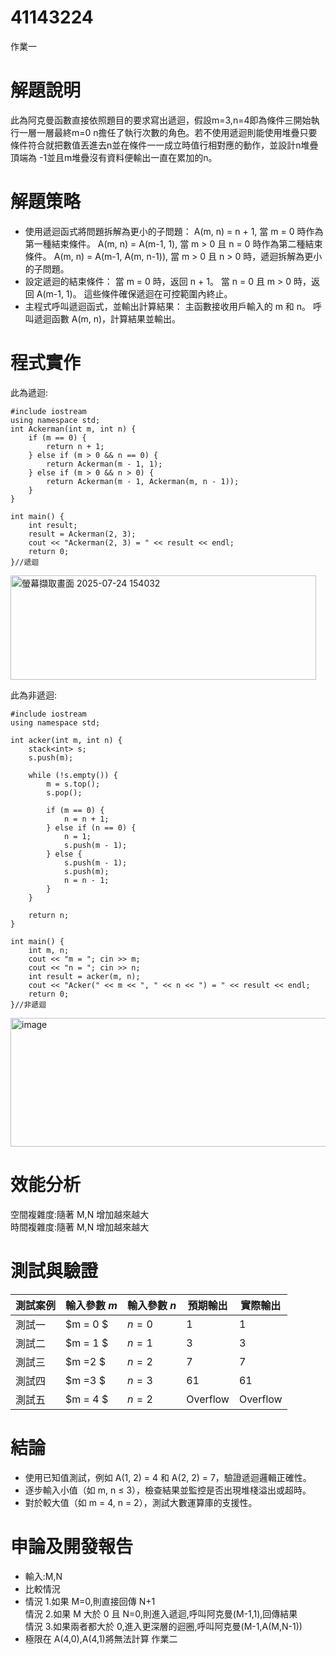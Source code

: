 # 41143224
作業一
# 解題說明
此為阿克曼函數直接依照題目的要求寫出遞迴，假設m=3,n=4即為條件三開始執行一層一層最終m=0 n擔任了執行次數的角色。若不使用遞迴則能使用堆疊只要條件符合就把數值丟進去n並在條件一一成立時值行相對應的動作，並設計n堆疊頂端為
-1並且m堆疊沒有資料便輸出一直在累加的n。
# 解題策略
*    使用遞迴函式將問題拆解為更小的子問題：
A(m, n) = n + 1, 當 m = 0 時作為第一種結束條件。
A(m, n) = A(m-1, 1), 當 m > 0 且 n = 0 時作為第二種結束條件。
A(m, n) = A(m-1, A(m, n-1)), 當 m > 0 且 n > 0 時，遞迴拆解為更小的子問題。
*    設定遞迴的結束條件：
當 m = 0 時，返回 n + 1。
當 n = 0 且 m > 0 時，返回 A(m-1, 1)。
這些條件確保遞迴在可控範圍內終止。
*    主程式呼叫遞迴函式，並輸出計算結果：
主函數接收用戶輸入的 m 和 n。
呼叫遞迴函數 A(m, n)，計算結果並輸出。
# 程式實作

此為遞迴:
```
#include iostream
using namespace std;
int Ackerman(int m, int n) {
    if (m == 0) {
        return n + 1;
    } else if (m > 0 && n == 0) {
        return Ackerman(m - 1, 1);
    } else if (m > 0 && n > 0) {
        return Ackerman(m - 1, Ackerman(m, n - 1));
    }
}

int main() {
    int result;
    result = Ackerman(2, 3);
    cout << "Ackerman(2, 3) = " << result << endl;
    return 0;
}//遞迴
```
<img width="489" height="167" alt="螢幕擷取畫面 2025-07-24 154032" src="https://github.com/user-attachments/assets/78157195-7195-4a20-801b-ecb484694f99" /><br>

此為非遞迴:
```
#include iostream
using namespace std;

int acker(int m, int n) {
    stack<int> s;
    s.push(m);

    while (!s.empty()) {
        m = s.top();
        s.pop();

        if (m == 0) {
            n = n + 1;
        } else if (n == 0) {
            n = 1;
            s.push(m - 1);
        } else {
            s.push(m - 1);
            s.push(m);
            n = n - 1;
        }
    }

    return n;
}

int main() {
    int m, n;
    cout << "m = "; cin >> m;
    cout << "n = "; cin >> n;
    int result = acker(m, n);
    cout << "Acker(" << m << ", " << n << ") = " << result << endl;
    return 0;
}//非遞迴
```
<img width="586" height="206" alt="image" src="https://github.com/user-attachments/assets/d836e15a-6856-47a4-a46f-826628a9c9ee" />

# 效能分析
空間複雜度:隨著 M,N 增加越來越大<br>
時間複雜度:隨著 M,N 增加越來越大<br>

# 測試與驗證
| 測試案例 | 輸入參數 $m$  | 輸入參數 $n$ | 預期輸出 | 實際輸出 |
|----------|--------------|----------|----------|----------|
| 測試一   |        $m = 0 $      |  $n = 0$      | 1        | 1        |
| 測試二   |        $m = 1 $     | $n = 1$      | 3        | 3        |
| 測試三   |      $m =2 $        | $n = 2$      | 7        | 7        |
| 測試四   |        $m =3 $      | $n = 3$      | 61       | 61       |
| 測試五   |       $m = 4  $     | $n = 2$     | Overflow | Overflow |
# 結論
*    使用已知值測試，例如 A(1, 2) = 4 和 A(2, 2) = 7，驗證遞迴邏輯正確性。
*    逐步輸入小值（如 m, n ≤ 3），檢查結果並監控是否出現堆棧溢出或超時。
*    對於較大值（如 m = 4, n = 2），測試大數運算庫的支援性。
# 申論及開發報告
*    輸入:M,N
*    比較情況
*    情況 1.如果 M=0,則直接回傳 N+1<br>
情況 2.如果 M 大於 0 且 N=0,則進入遞迴,呼叫阿克曼(M-1,1),回傳結果<br>
情況 3.如果兩者都大於 0,進入更深層的迴圈,呼叫阿克曼(M-1,A(M,N-1))<br>
*    極限在 A(4,0),A(4,1)將無法計算
作業二
